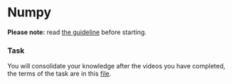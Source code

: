 # Numpy

**Please note:** read [the guideline](https://github.com/mate-academy/py-task-guideline/blob/main/README.md)
before starting.

### Task

You will consolidate your knowledge after the videos you have completed, the terms of the task are in this [file](app/main.ipynb).
